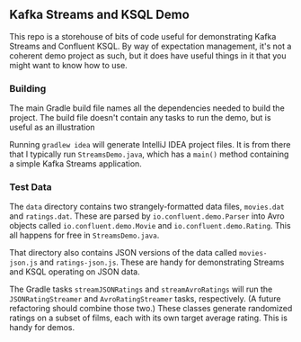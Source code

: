 ## Kafka Streams and KSQL Demo 

This repo is a storehouse of bits of code useful for demonstrating Kafka Streams and Confluent KSQL. By way of expectation management, it's not a coherent demo project as such, but it does have useful things in it that you might want to know how to use.

### Building

The main Gradle build file names all the dependencies needed to build the project. The build file doesn't contain any tasks to run the demo, but is useful as an illustration

Running `gradlew idea` will generate IntelliJ IDEA project files. It is from there that I typically run `StreamsDemo.java`, which has a `main()` method containing a simple Kafka Streams application.

### Test Data

The `data` directory contains two strangely-formatted data files, `movies.dat` and `ratings.dat`. These are parsed by `io.confluent.demo.Parser` into Avro objects called `io.confluent.demo.Movie` and `io.confluent.demo.Rating`. This all happens for free in `StreamsDemo.java`.

That directory also contains JSON versions of the data called `movies-json.js` and `ratings-json.js`. These are handy for demonstrating Streams and KSQL operating on JSON data.

The Gradle tasks `streamJSONRatings` and `streamAvroRatings` will run the `JSONRatingStreamer` and `AvroRatingStreamer` tasks, respectively. (A future refactoring should combine those two.) These classes generate randomized ratings on a subset of films, each with its own target average rating. This is handy for demos.
